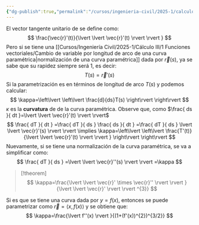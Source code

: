 ```yaml
---
{"dg-publish":true,"permalink":"/cursos/ingenieria-civil/2025-1/calculo-iii/1-funciones-vectoriales/curvatura-y-vector-tangente-unitario/","tags":["I1MAT1630"]}
---
```


El vector tangente unitario de se define como:
$$
\frac{\vec{r}'(t)}{\lvert \lvert \vec{r}'(t) \rvert \rvert }
$$
Pero si se tiene una [[Cursos/Ingeniería Civil/2025-1/Cálculo III/1 Funciones vectoriales/Cambio de variable por longitud de arco de una curva paramétrica\|normalización de una curva paramétrica]] dada por $\vec{r}(s)$, ya se sabe que su rapidez siempre será $1$, es decir:
$$
T(s)=\vec{r}'(s)
$$
Si la parametrización es en términos de longitud de arco $T(s)$ y podemos calcular:
$$
\kappa=\left\lvert  \left\lvert  \frac{d}{ds}T(s)   \right\rvert  \right\rvert 
$$
$\kappa$ es la **curvatura** de de la curva paramétrica. Observe que, como $\frac{ ds }{ dt }=\lvert \lvert \vec{r}'(t) \rvert \rvert$
$$
\frac{ dT }{ dt } =\frac{ dT }{ ds } \frac{ ds }{ dt } =\frac{ dT }{ ds } \lvert \lvert \vec{r}'(s) \rvert \rvert \implies \kappa=\left\lvert  \left\lvert  \frac{T'(t)}{\lvert \lvert \vec{r}'(t) \rvert \rvert }  \right\rvert  \right\rvert 
$$
Nuevamente, si se tiene una normalización de la curva paramétrica, se va a simplificar como:
$$
\frac{ dT }{ ds } =\lvert \lvert \vec{r}''(s) \rvert \rvert =\kappa
$$

> [!theorem]
> $$
> \kappa=\frac{\lvert \lvert \vec{r}' \times \vec{r}'' \rvert \rvert }{\lvert \lvert \vec{r}' \rvert \rvert ^{3}}
> $$

Si es que se tiene una curva dada por $y=f(x)$, entonces se puede parametrizar como $\vec{r}=\langle x,f(x) \rangle$ y se obtiene que:
$$
\kappa=\frac{\lvert f''(x) \rvert }{(1+(f'(x))^{2})^{3/2}}
$$
